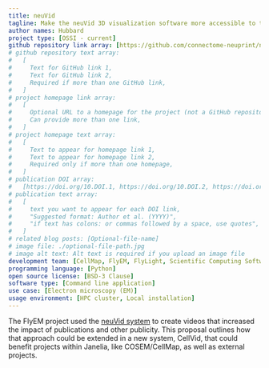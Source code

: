 ```yaml
---
title: neuVid
tagline: Make the neuVid 3D visualization software more accessible to the community.
author names: Hubbard
project type: [OSSI - current]
github repository link array: [https://github.com/connectome-neuprint/neuVid]
# github repository text array:
#   [
#     Text for GitHub link 1,
#     Text for GitHub link 2,
#     Required if more than one GitHub link,
#   ]
# project homepage link array:
#   [
#     Optional URL to a homepage for the project (not a GitHub repository),
#     Can provide more than one link,
#   ]
# project homepage text array:
#   [
#     Text to appear for homepage link 1,
#     Text to appear for homepage link 2,
#     Required only if more than one homepage,
#   ]
# publication DOI array:
#   [https://doi.org/10.DOI.1, https://doi.org/10.DOI.2, https://doi.org/10.DOI.n]
# publication text array:
#   [
#     text you want to appear for each DOI link,
#     "Suggested format: Author et al. (YYYY)",
#     "if text has colons: or commas followed by a space, use quotes",
#   ]
# related blog posts: [Optional-file-name]
# image file: ./optional-file-path.jpg
# image alt text: Alt text is required if you upload an image file
development team: [CellMap, FlyEM, FlyLight, Scientific Computing Software]
programming language: [Python]
open source license: [BSD-3 Clause]
software type: [Command line application]
use case: [Electron microscopy (EM)]
usage environment: [HPC cluster, Local installation]
---
```


The FlyEM project used the [neuVid system](https://github.com/connectome-neuprint/neuVid) to create videos that increased the impact of publications and other publicity. This proposal outlines how that approach could be extended in a new system, CellVid, that could benefit projects within Janelia, like COSEM/CellMap, as well as external projects.
